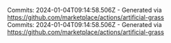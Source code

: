 Commits: 2024-01-04T09:14:58.506Z - Generated via https://github.com/marketplace/actions/artificial-grass
<br>
Commits: 2024-01-04T09:14:58.506Z - Generated via https://github.com/marketplace/actions/artificial-grass
<br>
